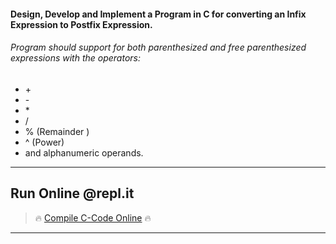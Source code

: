 #### Design, Develop and Implement a Program in C for converting an Infix Expression to Postfix Expression.
###### Program should support for both parenthesized and free parenthesized expressions with the operators:
* \+
* \-
* \*
* /
* % (Remainder )
* ^ (Power)
* and alphanumeric operands.
***
## Run Online @repl.it
> 🔥 [Compile C-Code Online](https://repl.it/@dntandan/infixtopostfix) 🔥
***
